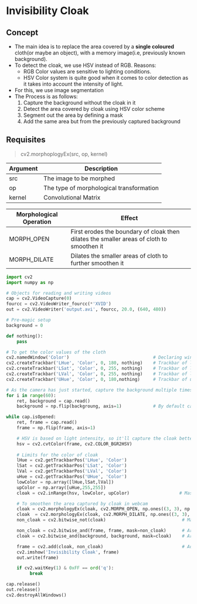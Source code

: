 # Invisibility Cloak
## Concept
- The main idea is to replace the area covered by a **single coloured** cloth(or maybe an object), with a memory image(i.e, previously known background).
- To detect the cloak, we use HSV instead of RGB. Reasons:
    * RGB Color values are sensitive to lighting conditions.
    * HSV Color system is quite good when it comes to color detection as it takes into account the intensity of light.
- For this, we use image segmentation
- The Process is as follows:
    1. Capture the background without the cloak in it
    2. Detect the area covered by cloak using HSV color scheme
    3. Segment out the area by defining a mask
    4. Add the same area but from the previously captured background
    
## Requisites
> cv2.morphoplogyEx(src, op, kernel)

|Argument|Description|
| ------ | --------- |
| src | The image to be morphed |
| op| The type of morphological transformation |
| kernel | Convolutional Matrix |

| Morphological Operation | Effect |
| ----------------------- | ------ |
| MORPH_OPEN | First erodes the boundary of cloak then dilates the smaller areas of cloth to smoothen it |
| MORPH_DILATE | Dilates the smaller areas of cloth to further smoothen it |

```python
import cv2
import numpy as np

# Objects for reading and writing videos
cap = cv2.VideoCapture(0)
fourcc = cv2.VideoWriter_fourcc(*'XVID')
out = cv2.VideoWriter('output.avi', fourcc, 20.0, (640, 480))

# Pre-magic setup
background = 0

def nothing():
    pass

# To get the color values of the cloth
cv2.namedWindow('Color')                                # Declaring window for trackbar
cv2.createTrackbar('LHue', 'Color', 0, 180, nothing)    # Trackbar of lower hue
cv2.createTrackbar('LSat', 'Color', 0, 255, nothing)    # Trackbar of lower saturation
cv2.createTrackbar('LVal', 'Color', 0, 255, nothing)    # Trackbar of lower value
cv2.createTrackbar('UHue', 'Color', 0, 180,nothing)     # Trackbar of upper hue

# As the camera has just started, capture the background multiple times to get a stable shot
for i in range(60):
    ret, background = cap.read()
    background = np.flip(backgroung, axis=1)            # By default camera captures laterally inverted image

while cap.isOpened:
    ret, frame = cap.read()
    frame = np.flip(frame, axis=1)

    # HSV is based on light intensity, so it'll capture the cloak better as compared to RGB
    hsv = cv2.cvtColor(frame, cv2.COLOR_BGR2HSV)
    
    # Limits for the color of cloak
    lHue = cv2.getTrackbarPos('LHue', 'Color')
    lSat = cv2.getTrackbarPos('LSat', 'Color')
    lVal = cv2.getTrackbarPos('LVal', 'Color')
    uHue = cv2.getTrackbarPos('UHue', 'Color')
    lowColor = np.array([lHue,lSat,lVal])
    upColor = np.array([uHue,255,255])
    cloak = cv2.inRange(hsv, lowColor, upColor)                   # Mask to capture the area of cloak

    # To smoothen the area captured by cloak in webcam
    cloak = cv2.morphologyEx(cloak, cv2.MORPH_OPEN, np.ones((3, 3), np.uint8))
    cloak  = cv2.morphologyEx(cloak, cv2.MORPH_DILATE, np.ones((3, 3), np.uint8))
    non_cloak = cv2.bitwise_not(cloak)                             # Mask to capture area not covered by cloak

    non_cloak = cv2.bitwise_and(frame, frame, mask=non_cloak)      # Area not covered by cloak
    cloak = cv2.bitwise_and(background, background, mask=cloak)    # Area covered by cloak

    frame = cv2.add(cloak, non_cloak)                              # Adding both the areas for the magical effect
    cv2.imshow('Invisibility Cloak', frame)
    out.write(frame)

    if cv2.waitKey(1) & 0xFF == ord('q'):
         break

cap.release()
out.release()
cv2.destroyAllWindows()
```
